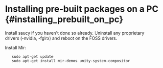 Installing pre-built packages on a PC {#installing_prebuilt_on_pc}
=====================================

Install saucy if you haven't done so already.  Uninstall any proprietary
drivers (-nvidia, -fglrx) and reboot on the FOSS drivers.

Install Mir:

       sudo apt-get update
       sudo apt-get install mir-demos unity-system-compositor
